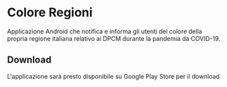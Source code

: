 # Colore Regioni
Applicazione Android che notifica e informa gli utenti del colore della propria regione italiana relativo ai DPCM durante la pandemia da COVID-19.

## Download
L'applicazione sarà presto disponibile su Google Play Store per il download
